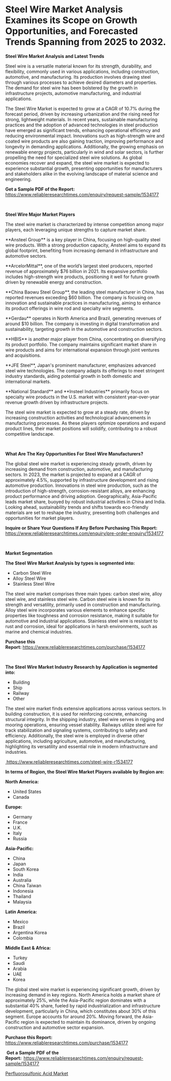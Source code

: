 <p><h1>Steel Wire Market Analysis Examines its Scope on Growth Opportunities, and Forecasted Trends Spanning from 2025 to 2032.</h1></p><p><strong>Steel Wire Market Analysis and Latest Trends</strong></p>
<p><p>Steel wire is a versatile material known for its strength, durability, and flexibility, commonly used in various applications, including construction, automotive, and manufacturing. Its production involves drawing steel through various processes to achieve desired diameters and properties. The demand for steel wire has been bolstered by the growth in infrastructure projects, automotive manufacturing, and industrial applications.</p><p>The Steel Wire Market is expected to grow at a CAGR of 10.7% during the forecast period, driven by increasing urbanization and the rising need for strong, lightweight materials. In recent years, sustainable manufacturing practices and the adoption of advanced technologies in steel production have emerged as significant trends, enhancing operational efficiency and reducing environmental impact. Innovations such as high-strength wire and coated wire products are also gaining traction, improving performance and longevity in demanding applications. Additionally, the growing emphasis on renewable energy projects, particularly in wind and solar sectors, is further propelling the need for specialized steel wire solutions. As global economies recover and expand, the steel wire market is expected to experience substantial growth, presenting opportunities for manufacturers and stakeholders alike in the evolving landscape of material science and engineering.</p></p>
<p><strong>Get a Sample PDF of the Report:&nbsp;</strong> <a href="https://www.reliableresearchtimes.com/enquiry/request-sample/1534177?utm_campaign=3034&utm_medium=2&utm_source=Github&utm_content=ia&utm_term=31032025&utm_id=steel-wire">https://www.reliableresearchtimes.com/enquiry/request-sample/1534177</a></p>
<p>&nbsp;</p>
<p><strong>Steel Wire Major Market Players</strong></p>
<p><p>The steel wire market is characterized by intense competition among major players, each leveraging unique strengths to capture market share. </p><p>**Ansteel Group** is a key player in China, focusing on high-quality steel wire products. With a strong production capacity, Ansteel aims to expand its global footprint, benefiting from increasing demand in infrastructure and automotive sectors.</p><p>**ArcelorMittal**, one of the world’s largest steel producers, reported revenue of approximately $76 billion in 2021. Its expansive portfolio includes high-strength wire products, positioning it well for future growth driven by renewable energy and construction.</p><p>**China Baowu Steel Group**, the leading steel manufacturer in China, has reported revenues exceeding $60 billion. The company is focusing on innovation and sustainable practices in manufacturing, aiming to enhance its product offerings in wire rod and specialty wire segments.</p><p>**Gerdau** operates in North America and Brazil, generating revenues of around $10 billion. The company is investing in digital transformation and sustainability, targeting growth in the automotive and construction sectors.</p><p>**HBIS** is another major player from China, concentrating on diversifying its product portfolio. The company maintains significant market share in wire products and aims for international expansion through joint ventures and acquisitions.</p><p>**JFE Steel**, Japan's prominent manufacturer, emphasizes advanced steel wire technologies. The company adapts its offerings to meet stringent industry standards, aiding potential growth in both domestic and international markets.</p><p>**National Standard** and **Insteel Industries** primarily focus on specialty wire products in the U.S. market with consistent year-over-year revenue growth driven by infrastructure projects.</p><p>The steel wire market is expected to grow at a steady rate, driven by increasing construction activities and technological advancements in manufacturing processes. As these players optimize operations and expand product lines, their market positions will solidify, contributing to a robust competitive landscape.</p></p>
<p>&nbsp;</p>
<p><strong>What Are The Key Opportunities For Steel Wire Manufacturers?</strong></p>
<p><p>The global steel wire market is experiencing steady growth, driven by increasing demand from construction, automotive, and manufacturing sectors. In 2023, the market is projected to expand at a CAGR of approximately 4.5%, supported by infrastructure development and rising automotive production. Innovations in steel wire production, such as the introduction of high-strength, corrosion-resistant alloys, are enhancing product performance and driving adoption. Geographically, Asia-Pacific leads market share, buoyed by robust industrial activities in China and India. Looking ahead, sustainability trends and shifts towards eco-friendly materials are set to reshape the industry, presenting both challenges and opportunities for market players.</p></p>
<p><strong>Inquire or Share Your Questions If Any Before Purchasing This Report:</strong> <a href="https://www.reliableresearchtimes.com/enquiry/pre-order-enquiry/1534177?utm_campaign=3034&utm_medium=2&utm_source=Github&utm_content=ia&utm_term=31032025&utm_id=steel-wire">https://www.reliableresearchtimes.com/enquiry/pre-order-enquiry/1534177</a></p>
<p>&nbsp;</p>
<p><strong>Market Segmentation</strong></p>
<p><strong>The Steel Wire Market Analysis by types is segmented into:</strong></p>
<p><ul><li>Carbon Steel Wire</li><li>Alloy Steel Wire</li><li>Stainless Steel Wire</li></ul></p>
<p><p>The steel wire market comprises three main types: carbon steel wire, alloy steel wire, and stainless steel wire. Carbon steel wire is known for its strength and versatility, primarily used in construction and manufacturing. Alloy steel wire incorporates various elements to enhance specific properties like toughness and corrosion resistance, making it suitable for automotive and industrial applications. Stainless steel wire is resistant to rust and corrosion, ideal for applications in harsh environments, such as marine and chemical industries.</p></p>
<p><strong>Purchase this Report:&nbsp;</strong><a href="https://www.reliableresearchtimes.com/purchase/1534177?utm_campaign=3034&utm_medium=2&utm_source=Github&utm_content=ia&utm_term=31032025&utm_id=steel-wire">https://www.reliableresearchtimes.com/purchase/1534177</a></p>
<p>&nbsp;</p>
<p><strong>The Steel Wire Market Industry Research by Application is segmented into:</strong></p>
<p><ul><li>Building</li><li>Ship</li><li>Railway</li><li>Other</li></ul></p>
<p><p>The steel wire market finds extensive applications across various sectors. In building construction, it is used for reinforcing concrete, enhancing structural integrity. In the shipping industry, steel wire serves in rigging and mooring operations, ensuring vessel stability. Railways utilize steel wire for track stabilization and signaling systems, contributing to safety and efficiency. Additionally, the steel wire is employed in diverse other applications, including agriculture, automotive, and manufacturing, highlighting its versatility and essential role in modern infrastructure and industries.</p></p>
<p><a href="https://www.reliableresearchtimes.com/steel-wire-r1534177?utm_campaign=3034&utm_medium=2&utm_source=Github&utm_content=ia&utm_term=31032025&utm_id=steel-wire">&nbsp;https://www.reliableresearchtimes.com/steel-wire-r1534177</a></p>
<p><strong>In terms of Region, the Steel Wire Market Players available by Region are:</strong></p>
<p>
    <p> <strong> North America: </strong>
        <ul>
            <li>United States</li>
            <li>Canada</li>
        </ul>
        </p> 
    <p> <strong> Europe: </strong>
        <ul>
            <li>Germany</li>
            <li>France</li>
            <li>U.K.</li>
            <li>Italy</li>
            <li>Russia</li>
        </ul>
        </p> 
    <p> <strong> Asia-Pacific: </strong>
        <ul>
            <li>China</li>
            <li>Japan</li>
            <li>South Korea</li>
            <li>India</li>
            <li>Australia</li>
            <li>China Taiwan</li>
            <li>Indonesia</li>
            <li>Thailand</li>
            <li>Malaysia</li>
        </ul>
        </p> 
    <p> <strong> Latin America: </strong>
        <ul>
            <li>Mexico</li>
            <li>Brazil</li>
            <li>Argentina Korea</li>
            <li>Colombia</li>
        </ul>
        </p> 
    <p> <strong> Middle East & Africa: </strong>
        <ul>
            <li>Turkey</li>
            <li>Saudi</li>
            <li>Arabia</li>
            <li>UAE</li>
            <li>Korea</li>
        </ul>
    </p>
    </p>
<p><p>The global steel wire market is experiencing significant growth, driven by increasing demand in key regions. North America holds a market share of approximately 25%, while the Asia-Pacific region dominates with a substantial 40% share, fueled by rapid industrialization and infrastructure development, particularly in China, which constitutes about 30% of this segment. Europe accounts for around 20%. Moving forward, the Asia-Pacific region is expected to maintain its dominance, driven by ongoing construction and automotive sector expansion.</p></p>
<p><strong>Purchase this Report: </strong><a href="https://www.reliableresearchtimes.com/purchase/1534177?utm_campaign=3034&utm_medium=2&utm_source=Github&utm_content=ia&utm_term=31032025&utm_id=steel-wire">https://www.reliableresearchtimes.com/purchase/1534177</a></p>
<p>&nbsp;<strong>Get a Sample PDF of the Report:&nbsp;&nbsp;</strong><a href="https://www.reliableresearchtimes.com/enquiry/request-sample/1534177?utm_campaign=3034&utm_medium=2&utm_source=Github&utm_content=ia&utm_term=31032025&utm_id=steel-wire">https://www.reliableresearchtimes.com/enquiry/request-sample/1534177</a></p>
<p><strong></strong></p>
<p><p><a href="https://github.com/kaddahblejc/Market-Research-Report-List-1/blob/main/perfluorosulfonic-acid-market.md?utm_campaign=3034&utm_medium=2&utm_source=Github&utm_content=ia&utm_term=31032025&utm_id=steel-wire">Perfluorosulfonic Acid Market</a></p></p>